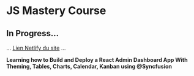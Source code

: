 # JS Mastery Course


## In Progress...

... [ Lien Netlify du site](https://candid-dusk-f47dd4.netlify.app/) ...

**Learning how to Build and Deploy a React Admin Dashboard App With Theming, Tables, Charts, Calendar, Kanban using @Syncfusion**
